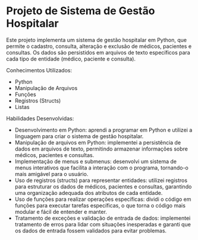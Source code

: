 # Projeto de Sistema de Gestão Hospitalar
Este projeto implementa um sistema de gestão hospitalar em Python, que permite o cadastro, consulta, alteração e exclusão de médicos, pacientes e consultas. Os dados são persistidos em arquivos de texto específicos para cada tipo de entidade (médico, paciente e consulta).

Conhecimentos Utilizados:
- Python
- Manipulação de Arquivos
- Funções
- Registros (Structs)
- Listas


Habilidades Desenvolvidas:
- Desenvolvimento em Python: aprendi a programar em Python e utilizei a linguagem para criar o sistema de gestão hospitalar.
- Manipulação de arquivos em Python: implementei a persistência de dados em arquivos de texto, permitindo armazenar informações sobre médicos, pacientes e consultas.
- Implementação de menus e submenus: desenvolvi um sistema de menus interativos que facilita a interação com o programa, tornando-o mais amigável para o usuário.
- Uso de registros (structs) para representar entidades: utilizei registros para estruturar os dados de médicos, pacientes e consultas, garantindo uma organização adequada dos atributos de cada entidade.
- Uso de funções para realizar operações específicas: dividi o código em funções para executar tarefas específicas, o que torna o código mais modular e fácil de entender e manter.
- Tratamento de exceções e validação de entrada de dados: implementei tratamento de erros para lidar com situações inesperadas e garanti que os dados de entrada fossem validados para evitar problemas.
